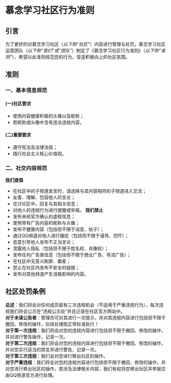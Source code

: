 # 慕念学习社区行为准则
## 引言
为了更好的对慕念学习社区（*以下称“社区”*）内容进行管理与处罚，慕念学习社区运营团队（*以下称“我们”或“团队”*）制定了《慕念学习社区行为准则》（*以下称“准则”*），希望以此准则规范您的行为，营造积极向上的社区氛围。
## 准则
### 一、基本信息规范
#### (一)社区要求
- 使用内容健康积极的头像以及昵称；
- 若昵称或头像中含有违法违规内容。
#### (二)重要要求
- 遵守宪法及法律法规；
- 践行社会主义核心价值观。
### 二、社交内容规范
**我们提倡**
- 在社区中的子频道发言时，请选择与其内容相符的子频道进入交流；
- 友善、理解、包容他人的言论；
- 在讨论区中，回复与其相关信息；
- 对他人的违规行为进行提醒或举报。
**我们禁止**
- 发布未经官方确认的虚假信息；
- 使用带有广告内容的昵称与头像；
- 发布不健康内容（包括但不限于消息、帖子）；
- 通过QQ频道对他人进行骚扰（包括但不限于谩骂、恐吓）；
- 恶意引导他人发布不正当言论；
- 泄露他人隐私（包括但不限于姓名权、肖像权）；
- 发布任何广告类信息（包括但不限于商业广告、导流广告）；
- 在社区中无意义刷屏、霸麦；
- 禁止在社区内发布不安全的链接；
- 发布对其他频道产生消极影响的内容。
## 社区处罚条例
**总述**：我们将会对任何成员留有三次违规机会（不适用于严重违规行为），每次违规我们将会公示在“违规公示处”并且记录在社区官方网站中。<br>
**对于未读公告者**：管理员可对其进行一次提示，并对其违规内容进行包括但不限于撤回、修改的操作，后续处理按正常标准执行！<br>
**对于第一次违规**：我们将会对您的违规内容进行包括但不限于撤回、修改的操作，并对进行警告操作，记录一次。<br>
**对于第二次违规**：我们将会对您的违规内容进行包括但不限于撤回、修改的操作，并对您实行适当的禁言并进行警告，记录一次。<br>
**对于第三次违规**：我们会对您进行移出社区的操作。<br>
**对于严重违规**：我们将会对您的违规内容进行包括但不限于撤回、修改的操作，并对您进行移出社区的操作，若涉及法律相关内容，我们有权将您移出社区并举报交由QQ频道官方进行处理。
